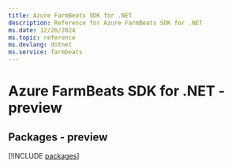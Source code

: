 ```yaml
---
title: Azure FarmBeats SDK for .NET
description: Reference for Azure FarmBeats SDK for .NET
ms.date: 12/26/2024
ms.topic: reference
ms.devlang: dotnet
ms.service: farmbeats
---
```

# Azure FarmBeats SDK for .NET - preview
## Packages - preview
[!INCLUDE [packages](farmbeats-index.md)]